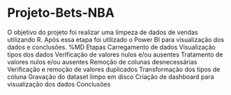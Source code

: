 # Projeto-Bets-NBA
O objetivo do projeto foi realizar uma limpeza de dados de vendas utilizando R. Após essa etapa foi utilizado o Power BI para visualização dos dados e conclusões.
%MD Etapas
Carregamento de dados
Visualização tipos dos dados
Verificação de valores nulos e/ou ausentes
Tratamento de valores nulos e/ou ausentes
Remoção de colunas desnecessárias
Verificação e remoção de valores duplicados
Transformação dos tipos de coluna
Gravação do dataset limpo em disco
Criação de dashboard para visualização dos dados
Conclusões
